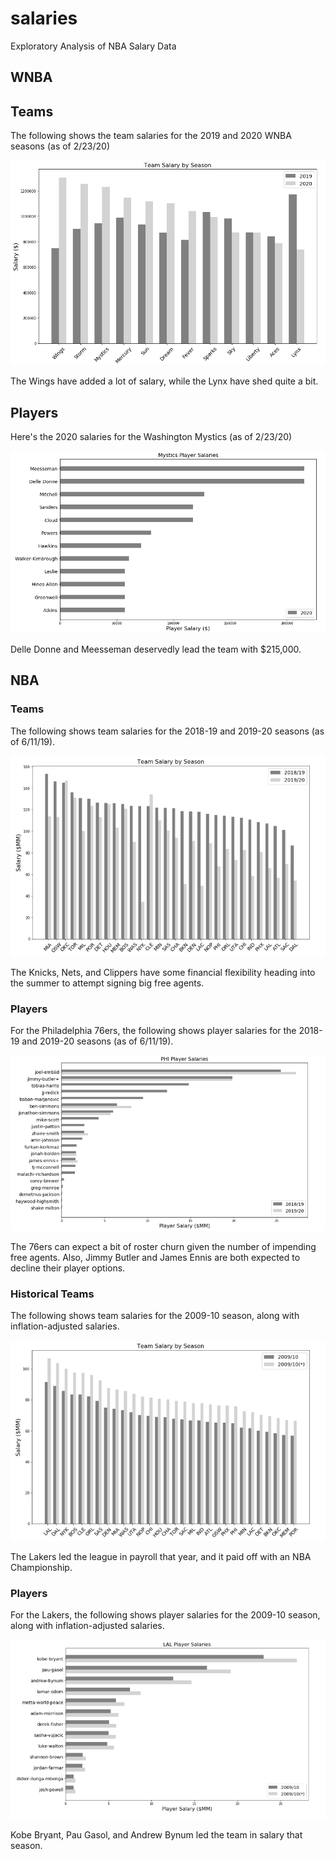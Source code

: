 # salaries
Exploratory Analysis of NBA Salary Data

## WNBA
## Teams

The following shows the team salaries for the 2019 and 2020 WNBA seasons (as of 2/23/20)

![](images/wnba_team.png)

The Wings have added a lot of salary, while the Lynx have shed quite a bit.

## Players

Here's the 2020 salaries for the Washington Mystics (as of 2/23/20)

![](images/wnba_mystics.png)

Delle Donne and Meesseman deservedly lead the team with $215,000.

## NBA
### Teams

The following shows team salaries for the 2018-19 and 2019-20 seasons (as of 6/11/19).

![](images/team.png)

The Knicks, Nets, and Clippers have some financial flexibility heading into the summer to attempt signing big free agents.

### Players

For the Philadelphia 76ers, the following shows player salaries for the 2018-19 and 2019-20 seasons (as of 6/11/19).

![](images/player.png)

The 76ers can expect a bit of roster churn given the number of impending free agents. Also, Jimmy Butler and James Ennis are both expected to decline their player options.

### Historical Teams

The following shows team salaries for the 2009-10 season, along with inflation-adjusted salaries.

![](images/historical_team.png)

The Lakers led the league in payroll that year, and it paid off with an NBA Championship.

### Players

For the Lakers, the following shows player salaries for the 2009-10 season, along with inflation-adjusted salaries.

![](images/historical_player.png)

Kobe Bryant, Pau Gasol, and Andrew Bynum led the team in salary that season.
